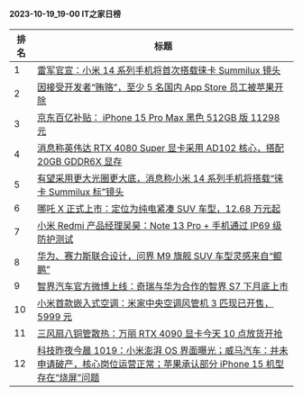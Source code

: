 #### 2023-10-19_19-00  IT之家日榜

| 排名 | 标题|
| --- | ---|
| 1 | [雷军官宣：小米 14 系列手机将首次搭载徕卡 Summilux 镜头](https://www.ithome.com/0/725/963.htm) |
| 2 | [因接受开发者“贿赂”，至少 5 名国内 App Store 员工被苹果开除](https://www.ithome.com/0/725/907.htm) |
| 3 | [京东百亿补贴： iPhone 15 Pro Max 黑色 512GB 版 11298 元](https://www.ithome.com/0/725/896.htm) |
| 4 | [消息称英伟达 RTX 4080 Super 显卡采用 AD102 核心，搭配 20GB GDDR6X 显存](https://www.ithome.com/0/725/904.htm) |
| 5 | [有望采用更大光圈更大底，消息称小米 14 系列手机将搭载“徕卡 Summilux 标”镜头](https://www.ithome.com/0/725/855.htm) |
| 6 | [哪吒 X 正式上市：定位为纯电紧凑 SUV 车型，12.68 万元起](https://www.ithome.com/0/725/860.htm) |
| 7 | [小米 Redmi 产品经理吴昊：Note 13 Pro + 手机通过 IP69 级防护测试](https://www.ithome.com/0/725/983.htm) |
| 8 | [华为、赛力斯联合设计，问界 M9 旗舰 SUV 车型灵感来自“鲲鹏”](https://www.ithome.com/0/725/978.htm) |
| 9 | [智界汽车官方微博上线：奇瑞与华为合作的智界 S7 下月底上市](https://www.ithome.com/0/725/885.htm) |
| 10 | [小米首款嵌入式空调：米家中央空调风管机 3 匹现已开售，5999 元](https://www.ithome.com/0/725/868.htm) |
| 11 | [三风扇八铜管散热：万丽 RTX 4090 显卡今天 10 点放货开抢](https://www.ithome.com/0/725/929.htm) |
| 12 | [科技昨夜今晨 1019：小米澎湃 OS 界面曝光；威马汽车：并未申请破产，核心岗位运营正常；苹果承认部分 iPhone 15 机型存在“烧屏”问题](https://www.ithome.com/0/725/924.htm) |
